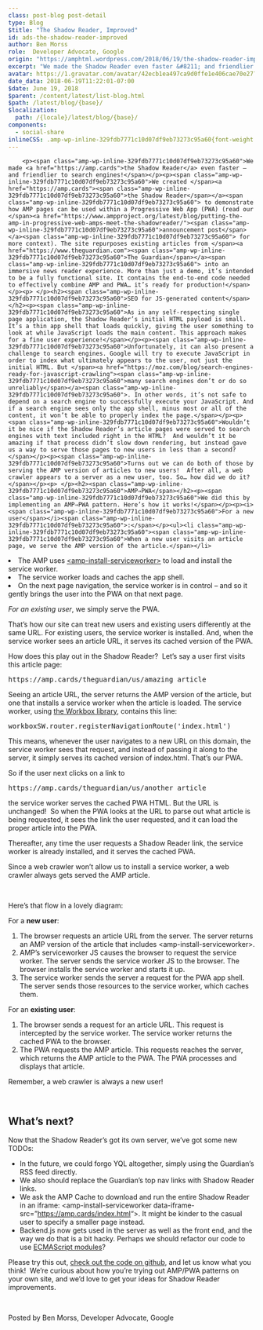 ```yaml
---
class: post-blog post-detail
type: Blog
$title: "The Shadow Reader, Improved"
id: ads-the-shadow-reader-improved
author: Ben Morss
role:  Developer Advocate, Google
origin: "https://amphtml.wordpress.com/2018/06/19/the-shadow-reader-improved/amp/"
excerpt: "We made the Shadow Reader even faster &#8211; and friendlier to search engines! We created the Shadow Reader to demonstrate how AMP pages can be used within a Progressive Web App (PWA) (read our announcement post for more context). The site repurposes existing articles from The Guardian into an immersive news reader experience. More than [&#8230;]"
avatar: https://1.gravatar.com/avatar/42ecb1ea497ca9d0ffe1e406cae70e27?s=96&d=identicon&r=G
date_data: 2018-06-19T11:22:01-07:00
$date: June 19, 2018
$parent: /content/latest/list-blog.html
$path: /latest/blog/{base}/
$localization:
  path: /{locale}/latest/blog/{base}/
components:
  - social-share
inlineCSS: .amp-wp-inline-329fdb7771c10d07df9eb73273c95a60{font-weight:400;}
---
```


<div class="amp-wp-article-content">

		<p><span class="amp-wp-inline-329fdb7771c10d07df9eb73273c95a60">We made <a href="https://amp.cards">the Shadow Reader</a> even faster – and friendlier to search engines!</span></p><p><span class="amp-wp-inline-329fdb7771c10d07df9eb73273c95a60">We created </span><a href="https://amp.cards"><span class="amp-wp-inline-329fdb7771c10d07df9eb73273c95a60">the Shadow Reader</span></a><span class="amp-wp-inline-329fdb7771c10d07df9eb73273c95a60"> to demonstrate how AMP pages can be used within a Progressive Web App (PWA) (read our </span><a href="https://www.ampproject.org/latest/blog/putting-the-amp-in-progressive-web-amps-meet-the-shadowreader/"><span class="amp-wp-inline-329fdb7771c10d07df9eb73273c95a60">announcement post</span></a><span class="amp-wp-inline-329fdb7771c10d07df9eb73273c95a60"> for more context). The site repurposes existing articles from </span><a href="https://www.theguardian.com"><span class="amp-wp-inline-329fdb7771c10d07df9eb73273c95a60">The Guardian</span></a><span class="amp-wp-inline-329fdb7771c10d07df9eb73273c95a60"> into an immersive news reader experience. More than just a demo, it’s intended to be a fully functional site. It contains the end-to-end code needed to effectively combine AMP and PWA… it’s ready for production!</span></p><p> </p><h2><span class="amp-wp-inline-329fdb7771c10d07df9eb73273c95a60">SEO for JS-generated content</span></h2><p><span class="amp-wp-inline-329fdb7771c10d07df9eb73273c95a60">As in any self-respecting single page application, the Shadow Reader’s initial HTML payload is small. It’s a thin app shell that loads quickly, giving the user something to look at while JavaScript loads the main content. This approach makes for a fine user experience!</span></p><p><span class="amp-wp-inline-329fdb7771c10d07df9eb73273c95a60">Unfortunately, it can also present a challenge to search engines. Google will try to execute JavaScript in order to index what ultimately appears to the user, not just the initial HTML. But </span><a href="https://moz.com/blog/search-engines-ready-for-javascript-crawling"><span class="amp-wp-inline-329fdb7771c10d07df9eb73273c95a60">many search engines don’t or do so unreliably</span></a><span class="amp-wp-inline-329fdb7771c10d07df9eb73273c95a60">. In other words, it’s not safe to depend on a search engine to successfully execute your JavaScript. And if a search engine sees only the app shell, minus most or all of the content, it won’t be able to properly index the page.</span></p><p><span class="amp-wp-inline-329fdb7771c10d07df9eb73273c95a60">Wouldn’t it be nice if the Shadow Reader’s article pages were served to search engines with text included right in the HTML?  And wouldn’t it be amazing if that process didn’t slow down rendering, but instead gave us a way to serve those pages to new users in less than a second?</span></p><p><span class="amp-wp-inline-329fdb7771c10d07df9eb73273c95a60">Turns out we can do both of those by serving the AMP version of articles to new users!  After all, a web crawler appears to a server as a new user, too. So… how did we do it?</span></p><p> </p><h2><span class="amp-wp-inline-329fdb7771c10d07df9eb73273c95a60">AMP⇒PWA</span></h2><p><span class="amp-wp-inline-329fdb7771c10d07df9eb73273c95a60">We did this by implementing an AMP⇒PWA pattern. Here’s how it works!</span></p><p><i><span class="amp-wp-inline-329fdb7771c10d07df9eb73273c95a60">For a new user</span></i><span class="amp-wp-inline-329fdb7771c10d07df9eb73273c95a60">:</span></p><ul><li class="amp-wp-inline-329fdb7771c10d07df9eb73273c95a60"><span class="amp-wp-inline-329fdb7771c10d07df9eb73273c95a60">When a new user visits an article page, we serve the AMP version of the article.</span></li>
<li class="amp-wp-inline-329fdb7771c10d07df9eb73273c95a60"><span class="amp-wp-inline-329fdb7771c10d07df9eb73273c95a60">The AMP uses </span><a href="https://www.ampproject.org/docs/reference/components/amp-install-serviceworker"><span class="amp-wp-inline-329fdb7771c10d07df9eb73273c95a60">&lt;amp-install-serviceworker&gt;</span></a><span class="amp-wp-inline-329fdb7771c10d07df9eb73273c95a60"> to load and install the service worker.</span></li>
<li class="amp-wp-inline-329fdb7771c10d07df9eb73273c95a60"><span class="amp-wp-inline-329fdb7771c10d07df9eb73273c95a60">The service worker loads and caches the app shell.</span></li>
<li class="amp-wp-inline-329fdb7771c10d07df9eb73273c95a60"><span class="amp-wp-inline-329fdb7771c10d07df9eb73273c95a60">On the next page navigation, the service worker is in control – and so it gently brings the user into the PWA on that next page.</span></li>
</ul><p><i><span class="amp-wp-inline-329fdb7771c10d07df9eb73273c95a60">For an existing user</span></i><span class="amp-wp-inline-329fdb7771c10d07df9eb73273c95a60">, we simply serve the PWA.</span></p><p><span class="amp-wp-inline-329fdb7771c10d07df9eb73273c95a60">That’s how our site can treat new users and existing users differently at the same URL. For existing users, the service worker is installed. And, when the service worker sees an article URL, it serves its cached version of the PWA.</span></p><p><span class="amp-wp-inline-329fdb7771c10d07df9eb73273c95a60">How does this play out in the Shadow Reader?  Let’s say a user first visits this article page:</span></p><pre><span class="amp-wp-inline-329fdb7771c10d07df9eb73273c95a60">https://amp.cards/theguardian/us/amazing_article</span></pre><p><span class="amp-wp-inline-329fdb7771c10d07df9eb73273c95a60">Seeing an article URL, the server returns the AMP version of the article, but one that installs a service worker when the article is loaded. The service worker, using </span><a href="https://developers.google.com/web/tools/workbox/"><span class="amp-wp-inline-329fdb7771c10d07df9eb73273c95a60">the Workbox library</span></a><span class="amp-wp-inline-329fdb7771c10d07df9eb73273c95a60">, contains this line:</span></p><pre><span class="amp-wp-inline-329fdb7771c10d07df9eb73273c95a60">workboxSW.router.registerNavigationRoute('index.html')</span></pre><p><span class="amp-wp-inline-329fdb7771c10d07df9eb73273c95a60">This means, whenever the user navigates to a new URL on this domain, the service worker sees that request, and instead of passing it along to the server, it simply serves its cached version of </span><span class="amp-wp-inline-329fdb7771c10d07df9eb73273c95a60">index.html</span><span class="amp-wp-inline-329fdb7771c10d07df9eb73273c95a60">. That’s our PWA.</span></p><p><span class="amp-wp-inline-329fdb7771c10d07df9eb73273c95a60">So if the user next clicks on a link to</span></p><pre><span class="amp-wp-inline-329fdb7771c10d07df9eb73273c95a60">https://amp.cards/theguardian/us/another_article</span></pre><p><span class="amp-wp-inline-329fdb7771c10d07df9eb73273c95a60">the service worker serves the cached PWA HTML. But the URL is unchanged!  So when the PWA looks at the URL to parse out what article is being requested, it sees the link the user requested, and it can load the proper article into the PWA.</span></p><p><span class="amp-wp-inline-329fdb7771c10d07df9eb73273c95a60">Thereafter, any time the user requests a Shadow Reader link, the service worker is already installed, and it serves the cached PWA.</span></p><p><span class="amp-wp-inline-329fdb7771c10d07df9eb73273c95a60">Since a web crawler won’t allow us to install a service worker, a web crawler always gets served the AMP article.</span></p><p> </p><p><span class="amp-wp-inline-329fdb7771c10d07df9eb73273c95a60">Here’s that flow in a lovely diagram:</span></p><p><amp-img class="alignnone wp-image-2068 amp-wp-enforced-sizes" src="https://amphtml.files.wordpress.com/2018/06/amp-shadow-reader-diagram-v5.png?w=710&amp;h=425" alt="" width="710" height="425" srcset="https://amphtml.files.wordpress.com/2018/06/amp-shadow-reader-diagram-v5.png?w=710&amp;h=425 710w, https://amphtml.files.wordpress.com/2018/06/amp-shadow-reader-diagram-v5.png?w=150&amp;h=90 150w, https://amphtml.files.wordpress.com/2018/06/amp-shadow-reader-diagram-v5.png?w=300&amp;h=180 300w, https://amphtml.files.wordpress.com/2018/06/amp-shadow-reader-diagram-v5.png?w=768&amp;h=460 768w, https://amphtml.files.wordpress.com/2018/06/amp-shadow-reader-diagram-v5.png?w=1024&amp;h=613 1024w, https://amphtml.files.wordpress.com/2018/06/amp-shadow-reader-diagram-v5.png 1419w" sizes="(min-width: 660px) 660px, 100vw"></amp-img></p><p><span class="amp-wp-inline-329fdb7771c10d07df9eb73273c95a60">For a </span><b>new user</b><span class="amp-wp-inline-329fdb7771c10d07df9eb73273c95a60">:</span></p><ol><li class="amp-wp-inline-329fdb7771c10d07df9eb73273c95a60"><span class="amp-wp-inline-329fdb7771c10d07df9eb73273c95a60">The browser requests an article URL from the server. The server returns an AMP version of the article that includes </span><span class="amp-wp-inline-329fdb7771c10d07df9eb73273c95a60">&lt;amp-install-serviceworker&gt;.</span></li>
<li class="amp-wp-inline-329fdb7771c10d07df9eb73273c95a60"><span class="amp-wp-inline-329fdb7771c10d07df9eb73273c95a60">AMP’s serviceworker JS causes the browser to request the service worker. The server sends the service worker JS to the browser. The browser installs the service worker and starts it up.</span></li>
<li class="amp-wp-inline-329fdb7771c10d07df9eb73273c95a60"><span class="amp-wp-inline-329fdb7771c10d07df9eb73273c95a60">The service worker sends the server a request for the PWA app shell. The server sends those resources to the service worker, which caches them.</span></li>
</ol><p><span class="amp-wp-inline-329fdb7771c10d07df9eb73273c95a60">For an </span><b>existing user</b><span class="amp-wp-inline-329fdb7771c10d07df9eb73273c95a60">:</span></p><ol><li class="amp-wp-inline-329fdb7771c10d07df9eb73273c95a60"><span class="amp-wp-inline-329fdb7771c10d07df9eb73273c95a60">The browser sends a request for an article URL. This request is intercepted by the service worker. The service worker returns the cached PWA to the browser.</span></li>
<li class="amp-wp-inline-329fdb7771c10d07df9eb73273c95a60"><span class="amp-wp-inline-329fdb7771c10d07df9eb73273c95a60">The PWA requests the AMP article. This requests reaches the server, which returns the AMP article to the PWA. The PWA processes and displays that article.</span></li>
</ol><p><span class="amp-wp-inline-329fdb7771c10d07df9eb73273c95a60">Remember, a web crawler is always a new user!</span></p><p> </p><h2><span class="amp-wp-inline-329fdb7771c10d07df9eb73273c95a60">What’s next?</span></h2><p><span class="amp-wp-inline-329fdb7771c10d07df9eb73273c95a60">Now that the Shadow Reader’s got its own server, we’ve got some new TODOs:</span></p><ul><li class="amp-wp-inline-329fdb7771c10d07df9eb73273c95a60"><span class="amp-wp-inline-329fdb7771c10d07df9eb73273c95a60">In the future, we could forgo YQL altogether, simply using the Guardian’s RSS feed directly.</span></li>
<li class="amp-wp-inline-329fdb7771c10d07df9eb73273c95a60"><span class="amp-wp-inline-329fdb7771c10d07df9eb73273c95a60">We also should replace the Guardian’s top nav links with Shadow Reader links.</span></li>
<li class="amp-wp-inline-329fdb7771c10d07df9eb73273c95a60"><span class="amp-wp-inline-329fdb7771c10d07df9eb73273c95a60">We ask the AMP Cache to download and run the entire Shadow Reader in an iframe: </span><span class="amp-wp-inline-329fdb7771c10d07df9eb73273c95a60">&lt;amp-install-serviceworker data-iframe-src=”</span><a href="https://amp.cards/index.html"><span class="amp-wp-inline-329fdb7771c10d07df9eb73273c95a60">https://amp.cards/index.html</span></a><span class="amp-wp-inline-329fdb7771c10d07df9eb73273c95a60">“&gt;</span><span class="amp-wp-inline-329fdb7771c10d07df9eb73273c95a60">. It might be kinder to the casual user to specify a smaller page instead.</span></li>
<li class="amp-wp-inline-329fdb7771c10d07df9eb73273c95a60"><span class="amp-wp-inline-329fdb7771c10d07df9eb73273c95a60">Backend.js</span><span class="amp-wp-inline-329fdb7771c10d07df9eb73273c95a60"> now gets used in the server as well as the front end, and the way we do that is a bit hacky. Perhaps we should refactor our code to use </span><a href="https://jakearchibald.com/2017/es-modules-in-browsers/"><span class="amp-wp-inline-329fdb7771c10d07df9eb73273c95a60">ECMAScript modules</span></a><span class="amp-wp-inline-329fdb7771c10d07df9eb73273c95a60">?</span></li>
</ul><p><span class="amp-wp-inline-329fdb7771c10d07df9eb73273c95a60">Please try this out, </span><a href="https://github.com/ampproject/amp-publisher-sample"><span class="amp-wp-inline-329fdb7771c10d07df9eb73273c95a60">check out the code on github</span></a><span class="amp-wp-inline-329fdb7771c10d07df9eb73273c95a60">, and let us know what you think!  We’re curious about how you’re trying out AMP/PWA patterns on your own site, and we’d love to get your ideas for Shadow Reader improvements.</span></p><p> </p><p>Posted by Ben Morss, Developer Advocate, Google</p>	</div>

	

</div>

